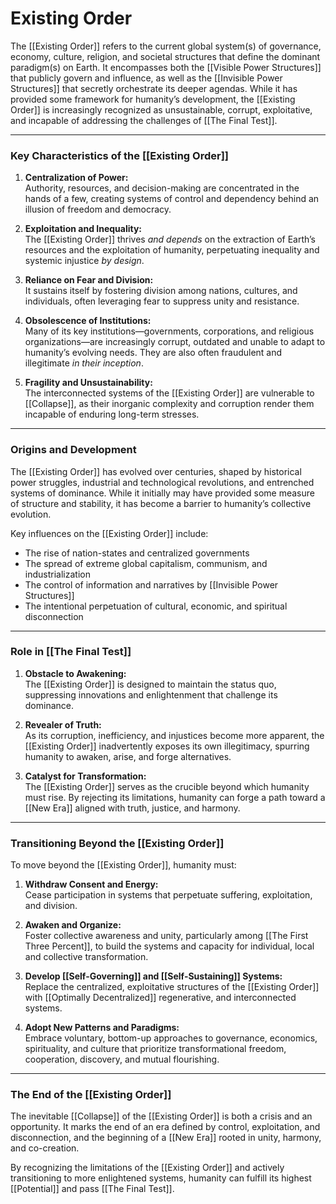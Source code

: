 # Existing Order

The [[Existing Order]] refers to the current global system(s) of governance, economy, culture, religion, and societal structures that define the dominant paradigm(s) on Earth. It encompasses both the [[Visible Power Structures]] that publicly govern and influence, as well as the [[Invisible Power Structures]] that secretly orchestrate its deeper agendas. While it has provided some framework for humanity’s development, the [[Existing Order]] is increasingly recognized as unsustainable, corrupt, exploitative, and incapable of addressing the challenges of [[The Final Test]]. 

---

### **Key Characteristics of the [[Existing Order]]**

1. **Centralization of Power:**  
    Authority, resources, and decision-making are concentrated in the hands of a few, creating systems of control and dependency behind an illusion of freedom and democracy.
    
2. **Exploitation and Inequality:**  
    The [[Existing Order]] thrives *and depends* on the extraction of Earth’s resources and the exploitation of humanity, perpetuating inequality and systemic injustice *by design*.
    
3. **Reliance on Fear and Division:**  
    It sustains itself by fostering division among nations, cultures, and individuals, often leveraging fear to suppress unity and resistance.
    
4. **Obsolescence of Institutions:**  
    Many of its key institutions—governments, corporations, and religious organizations—are increasingly corrupt, outdated and unable to adapt to humanity’s evolving needs. They are also often fraudulent and illegitimate *in their inception*. 
    
5. **Fragility and Unsustainability:**  
    The interconnected systems of the [[Existing Order]] are vulnerable to [[Collapse]], as their inorganic complexity and corruption render them incapable of enduring long-term stresses.
    

---

### **Origins and Development**

The [[Existing Order]] has evolved over centuries, shaped by historical power struggles, industrial and technological revolutions, and entrenched systems of dominance. While it initially may have provided some measure of structure and stability, it has become a barrier to humanity’s collective evolution.

Key influences on the [[Existing Order]] include:

- The rise of nation-states and centralized governments  
- The spread of extreme global capitalism, communism, and industrialization  
- The control of information and narratives by [[Invisible Power Structures]]  
- The intentional perpetuation of cultural, economic, and spiritual disconnection  

---

### **Role in [[The Final Test]]**

1. **Obstacle to Awakening:**  
    The [[Existing Order]] is designed to maintain the status quo, suppressing innovations and enlightenment that challenge its dominance.
    
2. **Revealer of Truth:**  
    As its corruption, inefficiency, and injustices become more apparent, the [[Existing Order]] inadvertently exposes its own illegitimacy, spurring humanity to awaken, arise, and forge alternatives.
    
3. **Catalyst for Transformation:**  
    The [[Existing Order]] serves as the crucible beyond which humanity must rise. By rejecting its limitations, humanity can forge a path toward a [[New Era]] aligned with truth, justice, and harmony.
    

---

### **Transitioning Beyond the [[Existing Order]]**

To move beyond the [[Existing Order]], humanity must:

1. **Withdraw Consent and Energy:**  
    Cease participation in systems that perpetuate suffering, exploitation, and division.
    
2. **Awaken and Organize:**  
    Foster collective awareness and unity, particularly among [[The First Three Percent]], to build the systems and capacity for individual, local and collective transformation.
    
3. **Develop [[Self-Governing]] and [[Self-Sustaining]] Systems:**  
    Replace the centralized, exploitative structures of the [[Existing Order]] with [[Optimally Decentralized]] regenerative, and interconnected systems.
    
4. **Adopt New Patterns and Paradigms:**  
    Embrace voluntary, bottom-up approaches to governance, economics, spirituality, and culture that prioritize transformational freedom, cooperation, discovery, and mutual flourishing.
    

---

### **The End of the [[Existing Order]]**

The inevitable [[Collapse]] of the [[Existing Order]] is both a crisis and an opportunity. It marks the end of an era defined by control, exploitation, and disconnection, and the beginning of a [[New Era]] rooted in unity, harmony, and co-creation.

By recognizing the limitations of the [[Existing Order]] and actively transitioning to more enlightened systems, humanity can fulfill its highest [[Potential]] and pass [[The Final Test]].